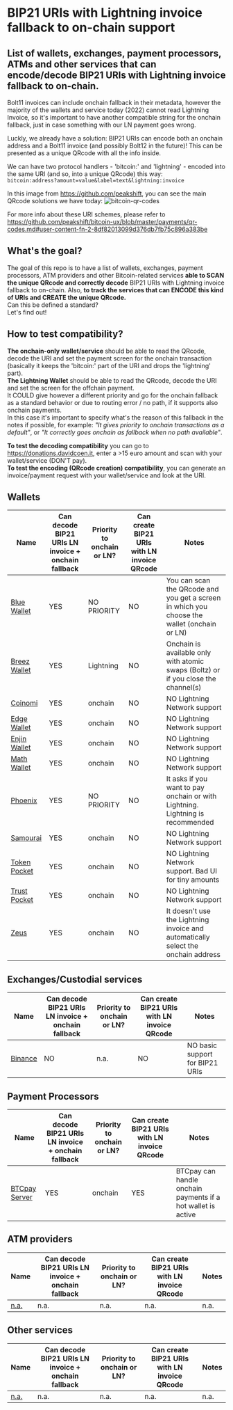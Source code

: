 # BIP21 URIs with Lightning invoice fallback to on-chain support
## List of wallets, exchanges, payment processors, ATMs and other services that can encode/decode BIP21 URIs with Lightning invoice fallback to on-chain.

Bolt11 invoices can include onchain fallback in their metadata, however the majority of the wallets and service today (2022) cannot read Lightning Invoice, so it's important to have another compatible string for the onchain fallback, just in case something with our LN payment goes wrong.

Luckly, we already have a solution: BIP21 URIs can encode both an onchain address and a Bolt11 invoice (and possibly Bolt12 in the future)!
This can be presented as a unique QRcode with all the info inside.

We can have two protocol handlers - 'bitcoin:' and 'lightning' - encoded into the same URI (and so, into a unique QRcode) this way:
<br> `bitcoin:address?amount=value&label=text&lightning:invoice`

In this image from https://github.com/peakshift, you can see the main QRcode solutions we have today:
![bitcoin-qr-codes](https://user-images.githubusercontent.com/38695835/158013267-5486f8ae-3674-4dfe-a629-bbe1dcad72ec.svg)

For more info about these URI schemes, please refer to https://github.com/peakshift/bitcoin-ux/blob/master/payments/qr-codes.md#user-content-fn-2-8df82013099d376db7fb75c896a383be

## What's the goal?
The goal of this repo is to have a list of wallets, exchanges, payment processors, ATM providers and other Bitcoin-related services **able to SCAN the unique QRcode and correctly decode** BIP21 URIs with Lightning invoice fallback to on-chain. Also, **to track the services that can ENCODE this kind of URIs and CREATE the unique QRcode.**
<br>Can this be defined a standard? 
<br>Let's find out!

## How to test compatibility?
**The onchain-only wallet/service** should be able to read the QRcode, decode the URI and set the payment screen for the onchain transaction (basically it keeps the 'bitcoin:' part of the URI and drops the 'lightning' part).<br>
**The Lightning Wallet** should be able to read the QRcode, decode the URI and set the screen for the offchain payment. <br>It COULD give however a different priority and go for the onchain fallback as a standard behavior or due to routing error / no path, if it supports also onchain payments. <br>In this case it's important to specify what's the reason of this fallback in the notes if possible, for example:
*"It gives priority to onchain transactions as a default"*, or *"It correctly goes onchain as fallback when no path available"*.

**To test the decoding compatibility** you can go to https://donations.davidcoen.it, enter a >15 euro amount and scan with your wallet/service (DON'T pay). <br>
**To test the encoding (QRcode creation) compatibility**, you can generate an invoice/payment request with your wallet/service and look at the URI.

## Wallets

 Name | Can decode BIP21 URIs LN invoice + onchain fallback | Priority to onchain or LN? | Can create BIP21 URIs with LN invoice QRcode | Notes |
 ------------ | ------------- | ------------- | ------------ | ------------- | 
[Blue Wallet](https://bluewallet.io/) | YES | NO PRIORITY | NO | You can scan the QRcode and you get a screen in which you choose the wallet (onchain or LN)
[Breez Wallet](https://breez.technology/) | YES | Lightning | NO | Onchain is available only with atomic swaps (Boltz) or if you close the channel(s)
[Coinomi](https://www.coinomi.com/) | YES | onchain | NO |  NO Lightning Network support
[Edge Wallet](https://edge.app) | YES | onchain | NO | NO Lightning Network support
[Enjin Wallet](https://enjin.io/products/wallet) | YES | onchain | NO | NO Lightning Network support
[Math Wallet](https://mathwallet.org/en-us/) | YES | onchain | NO | NO Lightning Network support
[Phoenix](https://phoenix.acinq.co/) | YES | NO PRIORITY | NO | It asks if you want to pay onchain or with Lightning. Lightning is recommended
[Samourai](https://samouraiwallet.com/) | YES | onchain | NO | NO Lightning Network support
[Token Pocket](https://www.tokenpocket.pro/en/developer) | YES | onchain | NO | NO Lightning Network support. Bad UI for tiny amounts
[Trust Pocket](https://trustwallet.com/) | YES | onchain | NO | NO Lightning Network support
[Zeus](https://zeusln.app/) | YES | onchain | NO | It doesn't use the Lightning invoice and automatically select the onchain address
## Exchanges/Custodial services

 Name | Can decode BIP21 URIs LN invoice + onchain fallback | Priority to onchain or LN? | Can create BIP21 URIs with LN invoice QRcode | Notes |
 ------------ | ------------- | ------------- | ------------ | ------------- | 
[Binance](https://www.binance.com/it) | NO | n.a. | NO | NO basic support for BIP21 URIs


## Payment Processors

 Name | Can decode BIP21 URIs LN invoice + onchain fallback | Priority to onchain or LN? | Can create BIP21 URIs with LN invoice QRcode | Notes |
 ------------ | ------------- | ------------- | ------------ | ------------- | 
[BTCpay Server](https://btcpayserver.org/) | YES | onchain | YES | BTCpay can handle onchain payments if a hot wallet is active


## ATM providers

 Name | Can decode BIP21 URIs LN invoice + onchain fallback | Priority to onchain or LN? | Can create BIP21 URIs with LN invoice QRcode | Notes |
 ------------ | ------------- | ------------- | ------------ | ------------- | 
[n.a.](https://#) | n.a. | n.a. | n.a. | n.a.


## Other services

 Name | Can decode BIP21 URIs LN invoice + onchain fallback | Priority to onchain or LN? | Can create BIP21 URIs with LN invoice QRcode | Notes |
 ------------ | ------------- | ------------- | ------------ | ------------- | 
[n.a.](https://#) | n.a. | n.a. | n.a. | n.a.
